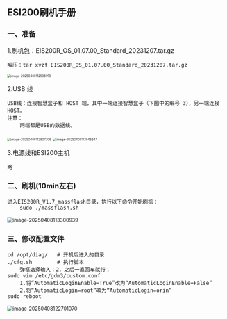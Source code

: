 ## ESI200刷机手册

### 一、准备

1.刷机包：EIS200R_OS_01.07.00_Standard_20231207.tar.gz

```
解压：tar xvzf EIS200R_OS_01.07.00_Standard_20231207.tar.gz
```

<img src="C:\Users\DELL\AppData\Roaming\Typora\typora-user-images\image-20250408112536910.png" alt="image-20250408112536910" style="zoom:50%;" />

2.USB 线

```
USB线：连接智慧盒子和 HOST 端，其中一端连接智慧盒子（下图中的编号 3），另一端连接 HOST。
注意：
	两端都是USB的数据线。
```

<img src="C:\Users\DELL\AppData\Roaming\Typora\typora-user-images\image-20250408112807308.png" alt="image-20250408112807308" style="zoom:50%;" />

<img src="C:\Users\DELL\AppData\Roaming\Typora\typora-user-images\image-20250408112846647.png" alt="image-20250408112846647" style="zoom:50%;" />

3.电源线和ESI200主机

```
略
```

### 二、刷机(10min左右)

```
进入EIS200R_V1.7_massflash目录，执行以下命令开始刷机：
	sudo ./massflash.sh
```

<img src="C:\Users\DELL\AppData\Roaming\Typora\typora-user-images\image-20250408113300939.png" alt="image-20250408113300939" style="zoom: 80%;" />

### 三、修改配置文件

```
cd /opt/diag/   # 开机后进入的目录
./cfg.sh        # 执行脚本
	弹框选择输入：2，之后一直回车就行；
sudo vim /etc/gdm3/custom.conf
	1.将“AutomaticLoginEnable=True”改为“AutomaticLoginEnable=False”
	2.将“AutomaticLogin=root”改为“AutomaticLogin=orin”
sudo reboot
```

<img src="C:\Users\DELL\AppData\Roaming\Typora\typora-user-images\image-20250408122701070.png" alt="image-20250408122701070" style="zoom:80%;" />
